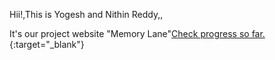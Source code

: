 Hii!,This is Yogesh and Nithin Reddy,,

It's our project website "Memory Lane"[Check progress so far.](https://yogku.github.io/){:target="_blank"}




